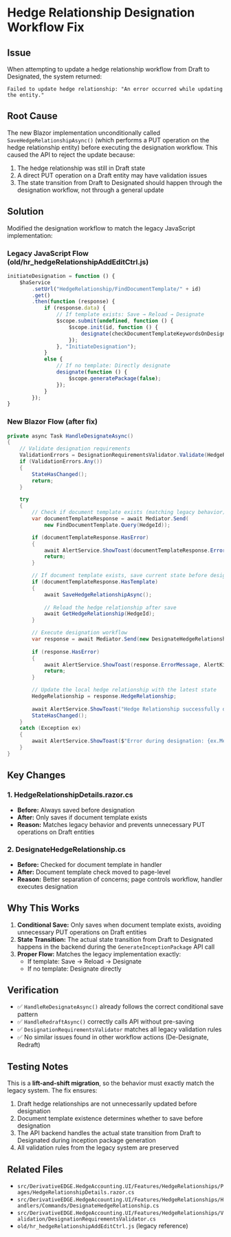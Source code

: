 # Hedge Relationship Designation Workflow Fix

## Issue
When attempting to update a hedge relationship workflow from Draft to Designated, the system returned:
```
Failed to update hedge relationship: "An error occurred while updating the entity."
```

## Root Cause
The new Blazor implementation unconditionally called `SaveHedgeRelationshipAsync()` (which performs a PUT operation on the hedge relationship entity) before executing the designation workflow. This caused the API to reject the update because:

1. The hedge relationship was still in Draft state
2. A direct PUT operation on a Draft entity may have validation issues
3. The state transition from Draft to Designated should happen through the designation workflow, not through a general update

## Solution
Modified the designation workflow to match the legacy JavaScript implementation:

### Legacy JavaScript Flow (old/hr_hedgeRelationshipAddEditCtrl.js)
```javascript
initiateDesignation = function () {
    $haService
        .setUrl("HedgeRelationship/FindDocumentTemplate/" + id)
        .get()
        .then(function (response) {
            if (response.data) {
                // If template exists: Save → Reload → Designate
                $scope.submit(undefined, function () {
                    $scope.init(id, function () {
                        designate(checkDocumentTemplateKeywordsOnDesignated);
                    });
                }, "InitiateDesignation");
            }
            else {
                // If no template: Directly designate
                designate(function () {
                    $scope.generatePackage(false);
                });
            }
        });
}
```

### New Blazor Flow (after fix)
```csharp
private async Task HandleDesignateAsync()
{
    // Validate designation requirements
    ValidationErrors = DesignationRequirementsValidator.Validate(HedgeRelationship);
    if (ValidationErrors.Any())
    {
        StateHasChanged();
        return;
    }

    try
    {
        // Check if document template exists (matching legacy behavior)
        var documentTemplateResponse = await Mediator.Send(
            new FindDocumentTemplate.Query(HedgeId));

        if (documentTemplateResponse.HasError)
        {
            await AlertService.ShowToast(documentTemplateResponse.ErrorMessage, AlertKind.Error, "Designation Failed", showButton: true);
            return;
        }

        // If document template exists, save current state before designation (legacy: submit → init → designate)
        if (documentTemplateResponse.HasTemplate)
        {
            await SaveHedgeRelationshipAsync();
            
            // Reload the hedge relationship after save
            await GetHedgeRelationship(HedgeId);
        }

        // Execute designation workflow
        var response = await Mediator.Send(new DesignateHedgeRelationship.Command(HedgeId));
        
        if (response.HasError)
        {
            await AlertService.ShowToast(response.ErrorMessage, AlertKind.Error, "Designation Failed", showButton: true);
            return;
        }

        // Update the local hedge relationship with the latest state
        HedgeRelationship = response.HedgeRelationship;
        
        await AlertService.ShowToast("Hedge Relationship successfully designated.", AlertKind.Success, "Success", showButton: true);
        StateHasChanged();
    }
    catch (Exception ex)
    {
        await AlertService.ShowToast($"Error during designation: {ex.Message}", AlertKind.Error, "Error", showButton: true);
    }
}
```

## Key Changes

### 1. HedgeRelationshipDetails.razor.cs
- **Before:** Always saved before designation
- **After:** Only saves if document template exists
- **Reason:** Matches legacy behavior and prevents unnecessary PUT operations on Draft entities

### 2. DesignateHedgeRelationship.cs
- **Before:** Checked for document template in handler
- **After:** Document template check moved to page-level
- **Reason:** Better separation of concerns; page controls workflow, handler executes designation

## Why This Works

1. **Conditional Save:** Only saves when document template exists, avoiding unnecessary PUT operations on Draft entities
2. **State Transition:** The actual state transition from Draft to Designated happens in the backend during the `GenerateInceptionPackage` API call
3. **Proper Flow:** Matches the legacy implementation exactly:
   - If template: Save → Reload → Designate
   - If no template: Designate directly

## Verification

- ✅ `HandleReDesignateAsync()` already follows the correct conditional save pattern
- ✅ `HandleRedraftAsync()` correctly calls API without pre-saving
- ✅ `DesignationRequirementsValidator` matches all legacy validation rules
- ✅ No similar issues found in other workflow actions (De-Designate, Redraft)

## Testing Notes

This is a **lift-and-shift migration**, so the behavior must exactly match the legacy system. The fix ensures:

1. Draft hedge relationships are not unnecessarily updated before designation
2. Document template existence determines whether to save before designation
3. The API backend handles the actual state transition from Draft to Designated during inception package generation
4. All validation rules from the legacy system are preserved

## Related Files

- `src/DerivativeEDGE.HedgeAccounting.UI/Features/HedgeRelationships/Pages/HedgeRelationshipDetails.razor.cs`
- `src/DerivativeEDGE.HedgeAccounting.UI/Features/HedgeRelationships/Handlers/Commands/DesignateHedgeRelationship.cs`
- `src/DerivativeEDGE.HedgeAccounting.UI/Features/HedgeRelationships/Validation/DesignationRequirementsValidator.cs`
- `old/hr_hedgeRelationshipAddEditCtrl.js` (legacy reference)

